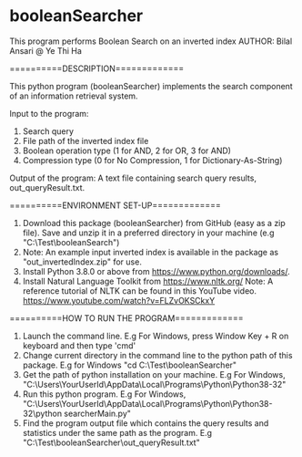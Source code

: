 # booleanSearcher
This program performs Boolean Search on an inverted index
AUTHOR: Bilal Ansari @ Ye Thi Ha

==========DESCRIPTION=============

This python program (booleanSearcher) implements the search component of an information retrieval system.

Input to the program:
1. Search query 
2. File path of the inverted index file
3. Boolean operation type (1 for AND, 2 for OR, 3 for AND)
4. Compression type (0 for No Compression, 1 for Dictionary-As-String)

Output of the program: A text file containing search query results, out_queryResult.txt.

==========ENVIRONMENT SET-UP=============

1. Download this package (booleanSearcher) from GitHub (easy as a zip file). Save and unzip it in a preferred directory in your machine (e.g "C:\Test\booleanSearch") 
2. Note: An example input inverted index is available in the package as "out_invertedIndex.zip" for use.
3. Install Python 3.8.0 or above from https://www.python.org/downloads/.
4. Install Natural Language Toolkit from https://www.nltk.org/ Note: A reference tutorial of NLTK can be found in this YouTube video. https://www.youtube.com/watch?v=FLZvOKSCkxY

==========HOW TO RUN THE PROGRAM=============

1. Launch the command line. E.g For Windows, press Window Key + R on keyboard and then type 'cmd'
2. Change current directory in the command line to the python path of this package. E.g for Windows "cd C:\Test\booleanSearcher"
3. Get the path of python installation on your machine. E.g For Windows, "C:\Users\YourUserId\AppData\Local\Programs\Python\Python38-32"
4. Run this python program. E.g For Windows, "C:\Users\YourUserId\AppData\Local\Programs\Python\Python38-32\python searcherMain.py"
5. Find the program output file which contains the query results and statistics under the same path as the program. E.g "C:\Test\booleanSearcher\out_queryResult.txt"
